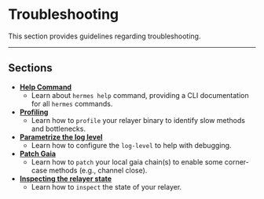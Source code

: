 # Troubleshooting

This section provides guidelines regarding troubleshooting.

***

## Sections

*   **[Help Command][help]**
    *   Learn about `hermes help` command, providing a CLI documentation for all
        `hermes` commands.
*   **[Profiling][profiling]**
    *   Learn how to `profile` your relayer binary to identify slow methods and
        bottlenecks.
*   **[Parametrize the log level][log-level]**
    *   Learn how to configure the `log-level` to help with debugging.
*   **[Patch Gaia][patching]**
    *   Learn how to `patch` your local gaia chain(s) to enable some corner-case
        methods (e.g., channel close).
*   **[Inspecting the relayer state][relayer state]**
    *   Learn how to `inspect` the state of your relayer.

[help]: ./help-command.md

[log-level]: ./log-level.md

[profiling]: ./profiling.md

[patching]: ./patch-gaia.md

[relayer state]: ./inspect.md
